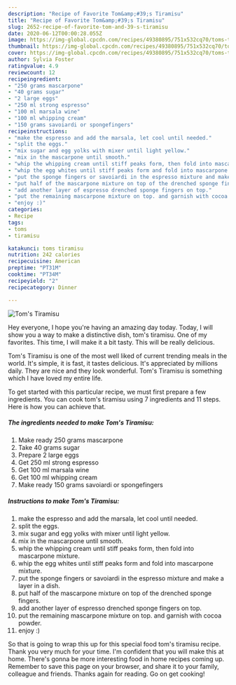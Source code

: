 ```yaml
---
description: "Recipe of Favorite Tom&amp;#39;s Tiramisu"
title: "Recipe of Favorite Tom&amp;#39;s Tiramisu"
slug: 2652-recipe-of-favorite-tom-and-39-s-tiramisu
date: 2020-06-12T00:00:28.055Z
image: https://img-global.cpcdn.com/recipes/49380895/751x532cq70/toms-tiramisu-recipe-main-photo.jpg
thumbnail: https://img-global.cpcdn.com/recipes/49380895/751x532cq70/toms-tiramisu-recipe-main-photo.jpg
cover: https://img-global.cpcdn.com/recipes/49380895/751x532cq70/toms-tiramisu-recipe-main-photo.jpg
author: Sylvia Foster
ratingvalue: 4.9
reviewcount: 12
recipeingredient:
- "250 grams mascarpone"
- "40 grams sugar"
- "2 large eggs"
- "250 ml strong espresso"
- "100 ml marsala wine"
- "100 ml whipping cream"
- "150 grams savoiardi or spongefingers"
recipeinstructions:
- "make the espresso and add the marsala, let cool until needed."
- "split the eggs."
- "mix sugar and egg yolks with mixer until light yellow."
- "mix in the mascarpone until smooth."
- "whip the whipping cream until stiff peaks form, then fold into mascarpone mixture."
- "whip the egg whites until stiff peaks form and fold into mascarpone mixture."
- "put the sponge fingers or savoiardi in the espresso mixture and make a layer in a dish."
- "put half of the mascarpone mixture on top of the drenched sponge fingers."
- "add another layer of espresso drenched sponge fingers on top."
- "put the remaining mascarpone mixture on top. and garnish with cocoa powder."
- "enjoy :)"
categories:
- Recipe
tags:
- toms
- tiramisu

katakunci: toms tiramisu 
nutrition: 242 calories
recipecuisine: American
preptime: "PT31M"
cooktime: "PT34M"
recipeyield: "2"
recipecategory: Dinner

---
```



![Tom&#39;s Tiramisu](https://img-global.cpcdn.com/recipes/49380895/751x532cq70/toms-tiramisu-recipe-main-photo.jpg)

Hey everyone, I hope you're having an amazing day today. Today, I will show you a way to make a distinctive dish, tom&#39;s tiramisu. One of my favorites. This time, I will make it a bit tasty. This will be really delicious.

Tom&#39;s Tiramisu is one of the most well liked of current trending meals in the world. It's simple, it is fast, it tastes delicious. It's appreciated by millions daily. They are nice and they look wonderful. Tom&#39;s Tiramisu is something which I have loved my entire life.




To get started with this particular recipe, we must first prepare a few ingredients. You can cook tom&#39;s tiramisu using 7 ingredients and 11 steps. Here is how you can achieve that.

<!--inarticleads1-->

##### The ingredients needed to make Tom&#39;s Tiramisu:

1. Make ready 250 grams mascarpone
1. Take 40 grams sugar
1. Prepare 2 large eggs
1. Get 250 ml strong espresso
1. Get 100 ml marsala wine
1. Get 100 ml whipping cream
1. Make ready 150 grams savoiardi or spongefingers




<!--inarticleads2-->

##### Instructions to make Tom&#39;s Tiramisu:

1. make the espresso and add the marsala, let cool until needed.
1. split the eggs.
1. mix sugar and egg yolks with mixer until light yellow.
1. mix in the mascarpone until smooth.
1. whip the whipping cream until stiff peaks form, then fold into mascarpone mixture.
1. whip the egg whites until stiff peaks form and fold into mascarpone mixture.
1. put the sponge fingers or savoiardi in the espresso mixture and make a layer in a dish.
1. put half of the mascarpone mixture on top of the drenched sponge fingers.
1. add another layer of espresso drenched sponge fingers on top.
1. put the remaining mascarpone mixture on top. and garnish with cocoa powder.
1. enjoy :)




So that is going to wrap this up for this special food tom&#39;s tiramisu recipe. Thank you very much for your time. I'm confident that you will make this at home. There's gonna be more interesting food in home recipes coming up. Remember to save this page on your browser, and share it to your family, colleague and friends. Thanks again for reading. Go on get cooking!
